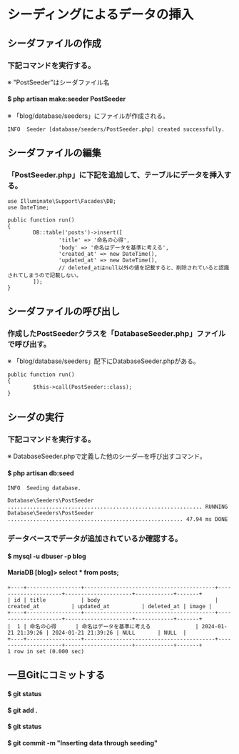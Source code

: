 # シーディングによるデータの挿入

## シーダファイルの作成

### 下記コマンドを実行する。
※ "PostSeeder"はシーダファイル名
#### $ php artisan make:seeder PostSeeder
※ 「blog/database/seeders」にファイルが作成される。

    INFO  Seeder [database/seeders/PostSeeder.php] created successfully.

## シーダファイルの編集

### 「PostSeeder.php」に下記を追加して、テーブルにデータを挿入する。

    use Illuminate\Support\Facades\DB;
    use DateTime;
    
    public function run()
    {
            DB::table('posts')->insert([
                    'title' => '命名の心得',
                    'body' => '命名はデータを基準に考える',
                    'created_at' => new DateTime(),
                    'updated_at' => new DateTime(),
                    // deleted_atはnull以外の値を記載すると、削除されていると認識されてしまうので記載しない。
            ]);
    }

## シーダファイルの呼び出し

### 作成したPostSeederクラスを「DatabaseSeeder.php」ファイルで呼び出す。
※ 「blog/database/seeders」配下にDatabaseSeeder.phpがある。

    public function run()
    {
            $this->call(PostSeeder::class);
    }

## シーダの実行

### 下記コマンドを実行する。
※ DatabaseSeeder.phpで定義した他のシーダ―を呼び出すコマンド。
#### $ php artisan db:seed

    INFO  Seeding database.  

    Database\Seeders\PostSeeder ............................................................. RUNNING  
    Database\Seeders\PostSeeder ....................................................... 47.94 ms DONE

### データベースでデータが追加されているか確認する。
#### $ mysql -u dbuser -p blog
#### MariaDB [blog]> select * from posts;

    +----+-----------------+-----------------------------------------+---------------------+---------------------+------------+-------+
    | id | title           | body                                    | created_at          | updated_at          | deleted_at | image |
    +----+-----------------+-----------------------------------------+---------------------+---------------------+------------+-------+
    |  1 | 命名の心得      | 命名はデータを基準に考える              | 2024-01-21 21:39:26 | 2024-01-21 21:39:26 | NULL       | NULL  |
    +----+-----------------+-----------------------------------------+---------------------+---------------------+------------+-------+
    1 row in set (0.000 sec)

## 一旦Gitにコミットする

#### $ git status
#### $ git add .
#### $ git status
#### $ git commit -m "Inserting data through seeding"